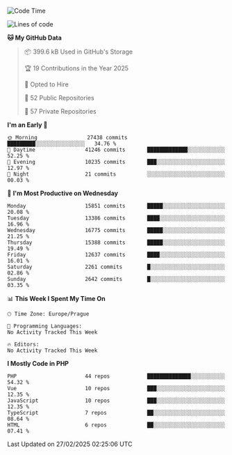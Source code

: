 <!--START_SECTION:waka-->
![Code Time](http://img.shields.io/badge/Code%20Time-1%2C584%20hrs%203%20mins-blue)

![Lines of code](https://img.shields.io/badge/From%20Hello%20World%20I%27ve%20Written-23.8%20million%20lines%20of%20code-blue)

**🐱 My GitHub Data** 

> 📦 399.6 kB Used in GitHub's Storage 
 > 
> 🏆 19 Contributions in the Year 2025
 > 
> 💼 Opted to Hire
 > 
> 📜 52 Public Repositories 
 > 
> 🔑 57 Private Repositories 
 > 
**I'm an Early 🐤** 

```text
🌞 Morning                27438 commits       █████████░░░░░░░░░░░░░░░░   34.76 % 
🌆 Daytime                41246 commits       █████████████░░░░░░░░░░░░   52.25 % 
🌃 Evening                10235 commits       ███░░░░░░░░░░░░░░░░░░░░░░   12.97 % 
🌙 Night                  21 commits          ░░░░░░░░░░░░░░░░░░░░░░░░░   00.03 % 
```
📅 **I'm Most Productive on Wednesday** 

```text
Monday                   15851 commits       █████░░░░░░░░░░░░░░░░░░░░   20.08 % 
Tuesday                  13386 commits       ████░░░░░░░░░░░░░░░░░░░░░   16.96 % 
Wednesday                16775 commits       █████░░░░░░░░░░░░░░░░░░░░   21.25 % 
Thursday                 15388 commits       █████░░░░░░░░░░░░░░░░░░░░   19.49 % 
Friday                   12637 commits       ████░░░░░░░░░░░░░░░░░░░░░   16.01 % 
Saturday                 2261 commits        █░░░░░░░░░░░░░░░░░░░░░░░░   02.86 % 
Sunday                   2642 commits        █░░░░░░░░░░░░░░░░░░░░░░░░   03.35 % 
```


📊 **This Week I Spent My Time On** 

```text
🕑︎ Time Zone: Europe/Prague

💬 Programming Languages: 
No Activity Tracked This Week

🔥 Editors: 
No Activity Tracked This Week
```

**I Mostly Code in PHP** 

```text
PHP                      44 repos            ██████████████░░░░░░░░░░░   54.32 % 
Vue                      10 repos            ███░░░░░░░░░░░░░░░░░░░░░░   12.35 % 
JavaScript               10 repos            ███░░░░░░░░░░░░░░░░░░░░░░   12.35 % 
TypeScript               7 repos             ██░░░░░░░░░░░░░░░░░░░░░░░   08.64 % 
HTML                     6 repos             ██░░░░░░░░░░░░░░░░░░░░░░░   07.41 % 
```




 Last Updated on 27/02/2025 02:25:06 UTC
<!--END_SECTION:waka-->
<!--
**AlexKratky/AlexKratky** is a ✨ _special_ ✨ repository because its `README.md` (this file) appears on your GitHub profile.

Here are some ideas to get you started:

- 🔭 I’m currently working on ...
- 🌱 I’m currently learning ...
- 👯 I’m looking to collaborate on ...
- 🤔 I’m looking for help with ...
- 💬 Ask me about ...
- 📫 How to reach me: ...
- 😄 Pronouns: ...
- ⚡ Fun fact: ...
-->
